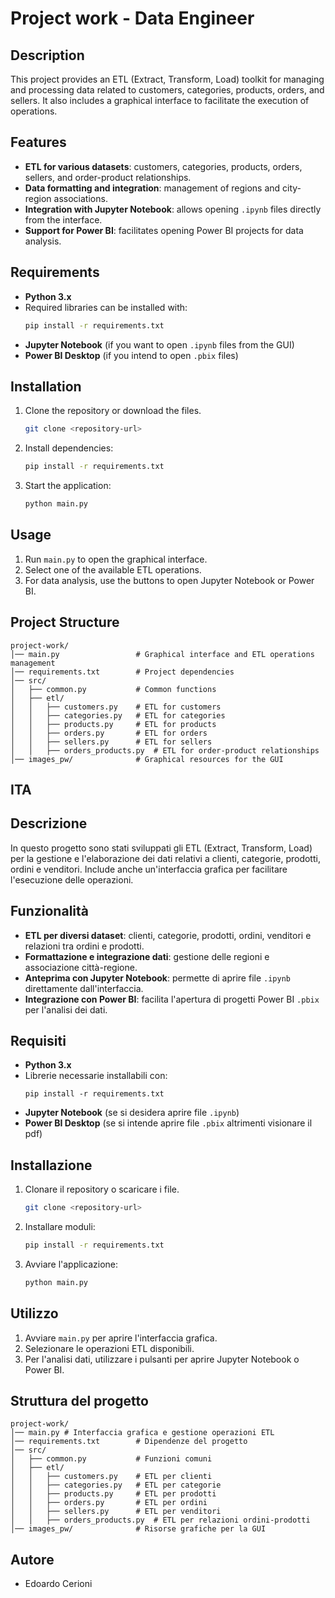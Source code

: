 # Project work - Data Engineer


## Description
This project provides an ETL (Extract, Transform, Load) toolkit for managing and processing data related to customers, categories, products, orders, and sellers. It also includes a graphical interface to facilitate the execution of operations.

## Features
- **ETL for various datasets**: customers, categories, products, orders, sellers, and order-product relationships.
- **Data formatting and integration**: management of regions and city-region associations.
- **Integration with Jupyter Notebook**: allows opening `.ipynb` files directly from the interface.
- **Support for Power BI**: facilitates opening Power BI projects for data analysis.

## Requirements
- **Python 3.x**
- Required libraries can be installed with:
  ```bash
  pip install -r requirements.txt
  ```
- **Jupyter Notebook** (if you want to open `.ipynb` files from the GUI)
- **Power BI Desktop** (if you intend to open `.pbix` files)

## Installation
1. Clone the repository or download the files.
   ```bash
   git clone <repository-url>
   ```
2. Install dependencies:
   ```bash
   pip install -r requirements.txt
   ```
3. Start the application:
   ```bash
   python main.py
   ```

## Usage
1. Run `main.py` to open the graphical interface.
2. Select one of the available ETL operations.
3. For data analysis, use the buttons to open Jupyter Notebook or Power BI.

## Project Structure
```
project-work/
│── main.py                 # Graphical interface and ETL operations management
│── requirements.txt        # Project dependencies
│── src/
│   ├── common.py           # Common functions
│   ├── etl/
│   │   ├── customers.py    # ETL for customers
│   │   ├── categories.py   # ETL for categories
│   │   ├── products.py     # ETL for products
│   │   ├── orders.py       # ETL for orders
│   │   ├── sellers.py      # ETL for sellers
│   │   ├── orders_products.py  # ETL for order-product relationships
│── images_pw/              # Graphical resources for the GUI
```

## ITA
## Descrizione
In questo progetto sono stati sviluppati gli ETL (Extract, Transform, Load) per la gestione e l'elaborazione dei dati relativi a clienti, categorie, prodotti, ordini e venditori. Include anche un'interfaccia grafica per facilitare l'esecuzione delle operazioni.

## Funzionalità
- **ETL per diversi dataset**: clienti, categorie, prodotti, ordini, venditori e relazioni tra ordini e prodotti.
- **Formattazione e integrazione dati**: gestione delle regioni e associazione città-regione.
- **Anteprima con Jupyter Notebook**: permette di aprire file `.ipynb` direttamente dall'interfaccia.
- **Integrazione con Power BI**: facilita l'apertura di progetti Power BI `.pbix` per l'analisi dei dati.

## Requisiti
- **Python 3.x**
- Librerie necessarie installabili con:
  ```
  pip install -r requirements.txt
  ```
- **Jupyter Notebook** (se si desidera aprire file `.ipynb`)
- **Power BI Desktop** (se si intende aprire file `.pbix` altrimenti visionare il pdf)

## Installazione
1. Clonare il repository o scaricare i file.
   ```bash
   git clone <repository-url>
   ```
2. Installare moduli:
   ```bash
   pip install -r requirements.txt
   ```
3. Avviare l'applicazione:
   ```bash
   python main.py
   ```

## Utilizzo
1. Avviare `main.py` per aprire l'interfaccia grafica.
2. Selezionare le operazioni ETL disponibili.
3. Per l'analisi dati, utilizzare i pulsanti per aprire Jupyter Notebook o Power BI.

## Struttura del progetto
```
project-work/
│── main.py # Interfaccia grafica e gestione operazioni ETL
│── requirements.txt        # Dipendenze del progetto
│── src/
│   ├── common.py           # Funzioni comuni
│   ├── etl/
│   │   ├── customers.py    # ETL per clienti
│   │   ├── categories.py   # ETL per categorie
│   │   ├── products.py     # ETL per prodotti
│   │   ├── orders.py       # ETL per ordini
│   │   ├── sellers.py      # ETL per venditori
│   │   ├── orders_products.py  # ETL per relazioni ordini-prodotti
│── images_pw/              # Risorse grafiche per la GUI
```

## Autore
- Edoardo Cerioni














